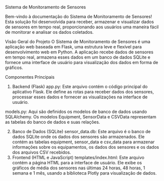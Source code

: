 Sistema de Monitoramento de Sensores

Bem-vindo à documentação do Sistema de Monitoramento de Sensores! Esta solução foi desenvolvida para receber, armazenar e visualizar dados de sensores em tempo real, proporcionando aos usuários uma maneira fácil de monitorar e analisar os dados coletados.

Visão Geral do Projeto
O Sistema de Monitoramento de Sensores é uma aplicação web baseada em Flask, uma estrutura leve e flexível para desenvolvimento web em Python. A aplicação recebe dados de sensores em tempo real, armazena esses dados em um banco de dados SQLite e fornece uma interface de usuário para visualização dos dados em forma de gráficos.

Componentes Principais
1. Backend (Flask)
app.py: Este arquivo contém o código principal do aplicativo Flask. Ele define as rotas para receber dados dos sensores, processar esses dados e fornecer as visualizações na interface de usuário.

models.py: Aqui são definidos os modelos de banco de dados usando SQLAlchemy. Os modelos Equipment, SensorData e CSVData representam as tabelas do banco de dados e suas relações.

2. Banco de Dados (SQLite)
sensor_data.db: Este arquivo é o banco de dados SQLite onde os dados dos sensores são armazenados. Ele contém as tabelas equipment, sensor_data e csv_data para armazenar informações sobre os equipamentos, os dados dos sensores e os dados dos arquivos CSV recebidos.
3. Frontend (HTML e JavaScript)
templates/index.html: Este arquivo contém a página HTML para a interface de usuário. Ele exibe os gráficos de média dos sensores nas últimas 24 horas, 48 horas, 1 semana e 1 mês, usando a biblioteca Plotly para visualização de dados.
